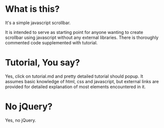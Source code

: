 # What is this?

It's a simple javascript scrollbar.

It is intended to serve as starting point for anyone wanting to create scrollbar using javascript
without any external libraries. There is thoroughly commented code supplemented with tutorial.

# Tutorial, You say?

Yes, click on tutorial.md and pretty detailed tutorial should popup. It assumes basic knowledge of
html, css and javascript, but external links are provided for detailed explanation of most elements
encountered in it.

# No jQuery?

Yes, no jQuery.
